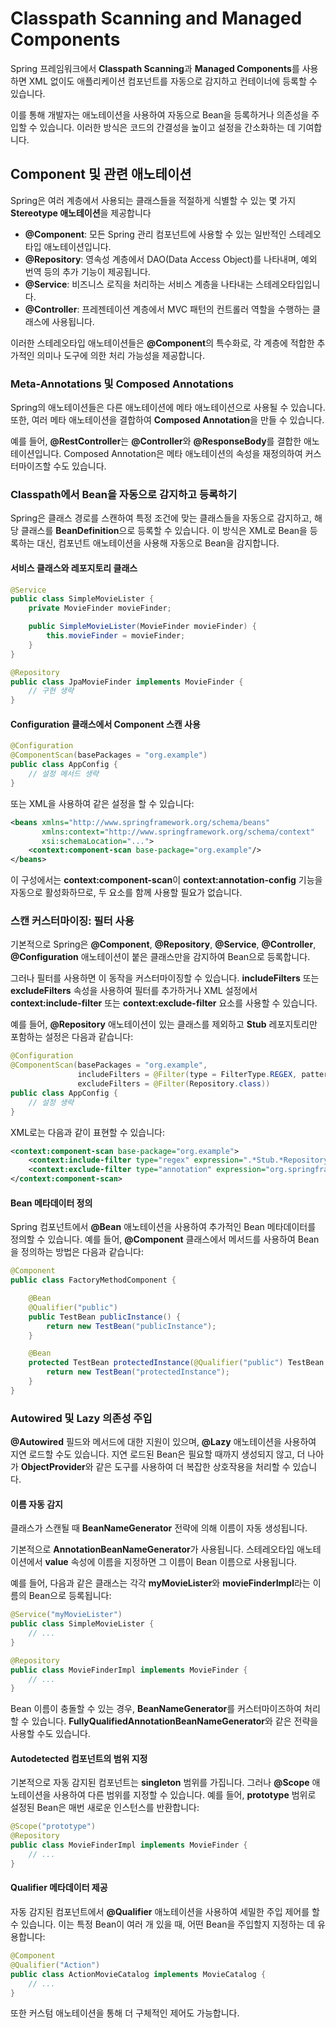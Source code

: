 # Classpath Scanning and Managed Components

Spring 프레임워크에서 **Classpath Scanning**과 **Managed Components**를 사용하면 XML 없이도 애플리케이션 컴포넌트를 자동으로 감지하고 컨테이너에 등록할 수 있습니다.&#x20;

이를 통해 개발자는 애노테이션을 사용하여 자동으로 Bean을 등록하거나 의존성을 주입할 수 있습니다. 이러한 방식은 코드의 간결성을 높이고 설정을 간소화하는 데 기여합니다.

## **Component 및 관련 애노테이션**

Spring은 여러 계층에서 사용되는 클래스들을 적절하게 식별할 수 있는 몇 가지 **Stereotype 애노테이션**을 제공합니다

* **@Component**: 모든 Spring 관리 컴포넌트에 사용할 수 있는 일반적인 스테레오타입 애노테이션입니다.
* **@Repository**: 영속성 계층에서 DAO(Data Access Object)를 나타내며, 예외 번역 등의 추가 기능이 제공됩니다.
* **@Service**: 비즈니스 로직을 처리하는 서비스 계층을 나타내는 스테레오타입입니다.
* **@Controller**: 프레젠테이션 계층에서 MVC 패턴의 컨트롤러 역할을 수행하는 클래스에 사용됩니다.

이러한 스테레오타입 애노테이션들은 **@Component**의 특수화로, 각 계층에 적합한 추가적인 의미나 도구에 의한 처리 가능성을 제공합니다.

### **Meta-Annotations 및 Composed Annotations**

Spring의 애노테이션들은 다른 애노테이션에 메타 애노테이션으로 사용될 수 있습니다.\
또한, 여러 메타 애노테이션을 결합하여 **Composed Annotation**을 만들 수 있습니다.&#x20;

예를 들어, **@RestController**는 **@Controller**와 **@ResponseBody**를 결합한 애노테이션입니다. Composed Annotation은 메타 애노테이션의 속성을 재정의하여 커스터마이즈할 수도 있습니다.

### **Classpath에서 Bean을 자동으로 감지하고 등록하기**

Spring은 클래스 경로를 스캔하여 특정 조건에 맞는 클래스들을 자동으로 감지하고, 해당 클래스를 **BeanDefinition**으로 등록할 수 있습니다. 이 방식은 XML로 Bean을 등록하는 대신, 컴포넌트 애노테이션을 사용해 자동으로 Bean을 감지합니다.

#### **서비스 클래스와 레포지토리 클래스**

```java
@Service
public class SimpleMovieLister {
    private MovieFinder movieFinder;

    public SimpleMovieLister(MovieFinder movieFinder) {
        this.movieFinder = movieFinder;
    }
}

@Repository
public class JpaMovieFinder implements MovieFinder {
    // 구현 생략
}
```

#### **Configuration 클래스에서 Component 스캔 사용**

```java
@Configuration
@ComponentScan(basePackages = "org.example")
public class AppConfig {
    // 설정 메서드 생략
}
```

또는 XML을 사용하여 같은 설정을 할 수 있습니다:

```xml
<beans xmlns="http://www.springframework.org/schema/beans"
       xmlns:context="http://www.springframework.org/schema/context"
       xsi:schemaLocation="...">
    <context:component-scan base-package="org.example"/>
</beans>
```

이 구성에서는 **context:component-scan**이 **context:annotation-config** 기능을 자동으로 활성화하므로, 두 요소를 함께 사용할 필요가 없습니다.

### **스캔 커스터마이징: 필터 사용**

기본적으로 Spring은 **@Component**, **@Repository**, **@Service**, **@Controller**, **@Configuration** 애노테이션이 붙은 클래스만을 감지하여 Bean으로 등록합니다.&#x20;

그러나 필터를 사용하면 이 동작을 커스터마이징할 수 있습니다. **includeFilters** 또는 **excludeFilters** 속성을 사용하여 필터를 추가하거나 XML 설정에서 **context:include-filter** 또는 **context:exclude-filter** 요소를 사용할 수 있습니다.

예를 들어, **@Repository** 애노테이션이 있는 클래스를 제외하고 **Stub** 레포지토리만 포함하는 설정은 다음과 같습니다:

```java
@Configuration
@ComponentScan(basePackages = "org.example",
               includeFilters = @Filter(type = FilterType.REGEX, pattern = ".*Stub.*Repository"),
               excludeFilters = @Filter(Repository.class))
public class AppConfig {
    // 설정 생략
}
```

XML로는 다음과 같이 표현할 수 있습니다:

```xml
<context:component-scan base-package="org.example">
    <context:include-filter type="regex" expression=".*Stub.*Repository"/>
    <context:exclude-filter type="annotation" expression="org.springframework.stereotype.Repository"/>
</context:component-scan>
```

#### **Bean 메타데이터 정의**

Spring 컴포넌트에서 **@Bean** 애노테이션을 사용하여 추가적인 Bean 메타데이터를 정의할 수 있습니다. 예를 들어, **@Component** 클래스에서 메서드를 사용하여 Bean을 정의하는 방법은 다음과 같습니다:

```java
@Component
public class FactoryMethodComponent {

    @Bean
    @Qualifier("public")
    public TestBean publicInstance() {
        return new TestBean("publicInstance");
    }

    @Bean
    protected TestBean protectedInstance(@Qualifier("public") TestBean spouse) {
        return new TestBean("protectedInstance");
    }
}
```

### **Autowired 및 Lazy 의존성 주입**

**@Autowired** 필드와 메서드에 대한 지원이 있으며, **@Lazy** 애노테이션을 사용하여 지연 로드할 수도 있습니다. 지연 로드된 Bean은 필요할 때까지 생성되지 않고, 더 나아가 **ObjectProvider**와 같은 도구를 사용하여 더 복잡한 상호작용을 처리할 수 있습니다.

#### **이름 자동 감지**

클래스가 스캔될 때 **BeanNameGenerator** 전략에 의해 이름이 자동 생성됩니다.&#x20;

기본적으로 **AnnotationBeanNameGenerator**가 사용됩니다. 스테레오타입 애노테이션에서 **value** 속성에 이름을 지정하면 그 이름이 Bean 이름으로 사용됩니다.

예를 들어, 다음과 같은 클래스는 각각 **myMovieLister**와 **movieFinderImpl**라는 이름의 Bean으로 등록됩니다:

```java
@Service("myMovieLister")
public class SimpleMovieLister {
    // ...
}

@Repository
public class MovieFinderImpl implements MovieFinder {
    // ...
}
```

Bean 이름이 충돌할 수 있는 경우, **BeanNameGenerator**를 커스터마이즈하여 처리할 수 있습니다. **FullyQualifiedAnnotationBeanNameGenerator**와 같은 전략을 사용할 수도 있습니다.

#### **Autodetected 컴포넌트의 범위 지정**

기본적으로 자동 감지된 컴포넌트는 **singleton** 범위를 가집니다. 그러나 **@Scope** 애노테이션을 사용하여 다른 범위를 지정할 수 있습니다. 예를 들어, **prototype** 범위로 설정된 Bean은 매번 새로운 인스턴스를 반환합니다:

```java
@Scope("prototype")
@Repository
public class MovieFinderImpl implements MovieFinder {
    // ...
}
```

#### **Qualifier 메타데이터 제공**

자동 감지된 컴포넌트에서 **@Qualifier** 애노테이션을 사용하여 세밀한 주입 제어를 할 수 있습니다. 이는 특정 Bean이 여러 개 있을 때, 어떤 Bean을 주입할지 지정하는 데 유용합니다:

```java
@Component
@Qualifier("Action")
public class ActionMovieCatalog implements MovieCatalog {
    // ...
}
```

또한 커스텀 애노테이션을 통해 더 구체적인 제어도 가능합니다.
